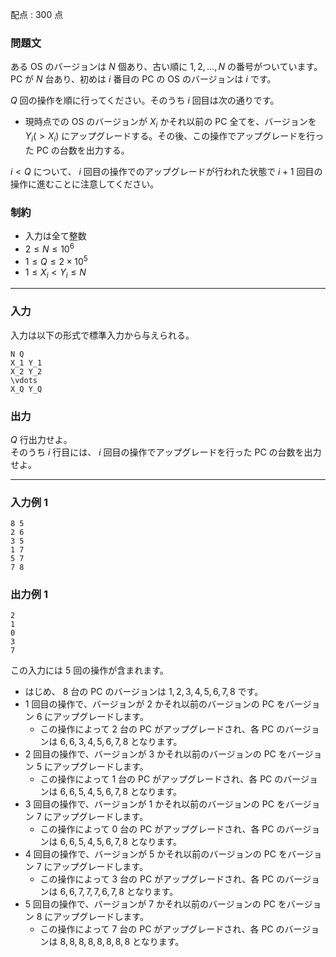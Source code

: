 配点 : $300$ 点

### 問題文

ある OS のバージョンは $N$ 個あり、古い順に $1,2,\dots,N$ の番号がついています。  
PC が $N$ 台あり、初めは $i$ 番目の PC の OS のバージョンは $i$ です。

$Q$ 回の操作を順に行ってください。そのうち $i$ 回目は次の通りです。

  * 現時点での OS のバージョンが $X_i$ かそれ以前の PC 全てを、バージョンを $Y_i(>X_i)$ にアップグレードする。その後、この操作でアップグレードを行った PC の台数を出力する。



$i<Q$ について、 $i$ 回目の操作でのアップグレードが行われた状態で $i+1$ 回目の操作に進むことに注意してください。

### 制約

  * 入力は全て整数
  * $2 \le N \le 10^6$
  * $1 \le Q \le 2 \times 10^5$
  * $1 \le X_i < Y_i \le N$



* * *

### 入力

入力は以下の形式で標準入力から与えられる。
    
    
    N Q
    X_1 Y_1
    X_2 Y_2
    \vdots
    X_Q Y_Q

### 出力

$Q$ 行出力せよ。  
そのうち $i$ 行目には、 $i$ 回目の操作でアップグレードを行った PC の台数を出力せよ。

* * *

### 入力例 1
    
    
    8 5
    2 6
    3 5
    1 7
    5 7
    7 8

### 出力例 1
    
    
    2
    1
    0
    3
    7

この入力には $5$ 回の操作が含まれます。

  * はじめ、 $8$ 台の PC のバージョンは $1,2,3,4,5,6,7,8$ です。
  * $1$ 回目の操作で、バージョンが $2$ かそれ以前のバージョンの PC をバージョン $6$ にアップグレードします。
    * この操作によって $2$ 台の PC がアップグレードされ、各 PC のバージョンは $6,6,3,4,5,6,7,8$ となります。
  * $2$ 回目の操作で、バージョンが $3$ かそれ以前のバージョンの PC をバージョン $5$ にアップグレードします。
    * この操作によって $1$ 台の PC がアップグレードされ、各 PC のバージョンは $6,6,5,4,5,6,7,8$ となります。
  * $3$ 回目の操作で、バージョンが $1$ かそれ以前のバージョンの PC をバージョン $7$ にアップグレードします。
    * この操作によって $0$ 台の PC がアップグレードされ、各 PC のバージョンは $6,6,5,4,5,6,7,8$ となります。
  * $4$ 回目の操作で、バージョンが $5$ かそれ以前のバージョンの PC をバージョン $7$ にアップグレードします。
    * この操作によって $3$ 台の PC がアップグレードされ、各 PC のバージョンは $6,6,7,7,7,6,7,8$ となります。
  * $5$ 回目の操作で、バージョンが $7$ かそれ以前のバージョンの PC をバージョン $8$ にアップグレードします。
    * この操作によって $7$ 台の PC がアップグレードされ、各 PC のバージョンは $8,8,8,8,8,8,8,8$ となります。